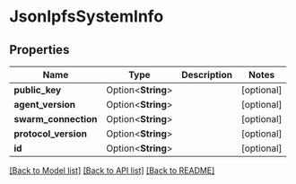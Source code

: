 # JsonIpfsSystemInfo

## Properties

Name | Type | Description | Notes
------------ | ------------- | ------------- | -------------
**public_key** | Option<**String**> |  | [optional]
**agent_version** | Option<**String**> |  | [optional]
**swarm_connection** | Option<**String**> |  | [optional]
**protocol_version** | Option<**String**> |  | [optional]
**id** | Option<**String**> |  | [optional]

[[Back to Model list]](../README.md#documentation-for-models) [[Back to API list]](../README.md#documentation-for-api-endpoints) [[Back to README]](../README.md)


